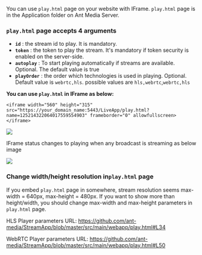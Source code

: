 You can use `play.html` page on your website with IFrame. `play.html` page is in the Application folder on Ant Media Server. 

### `play.html` page accepts 4 arguments

* **`id`** : the stream id to play. It is mandatory.
* **`token`** : the token to play the stream. It's mandatory if token security is enabled on the server-side.
* **`autoplay`** : To start playing automatically if streams are available. Optional. The default value is true
* **`playOrder`** : the order which technologies is used in playing. Optional. Default value is `webrtc,hls`. possible values are `hls,webrtc`,`webrtc,hls`

**You can use `play.html` in IFrame as below:**

`<iframe width="560" height="315" src="https://your_domain_name:5443/LiveApp/play.html?name=125214322064017559554903" frameborder="0" allowfullscreen></iframe>`

![](https://antmedia.io/wp-content/uploads/2019/12/Screenshot-from-2019-12-23-19-50-09.png)

IFrame status changes to playing when any broadcast is streaming as below image

![](https://antmedia.io/wp-content/uploads/2019/12/Screenshot-from-2019-12-23-19-52-47.png) 

### Change width/height resolution in`play.html` page

If you embed `play.html` page in somewhere, stream resolution seems max-width = 640px, max-height = 480px. If you want to show more than height/width, you should change max-width and max-height parameters in `play.html` page.

HLS Player parameters URL: https://github.com/ant-media/StreamApp/blob/master/src/main/webapp/play.html#L34

WebRTC Player parameters URL: https://github.com/ant-media/StreamApp/blob/master/src/main/webapp/play.html#L50